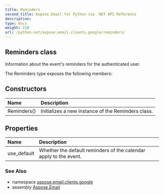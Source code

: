 ```yaml
---
title: Reminders
second_title: Aspose.Email for Python via .NET API Reference
description: 
type: docs
weight: 210
url: /python-net/aspose.email.clients.google/reminders/
---
```


## Reminders class

Information about the event's reminders for the authenticated user.

The Reminders type exposes the following members:
## Constructors
| Name | Description |
| :- | :- |
|Reminders()|Initializes a new instance of the Reminders class.|
## Properties
| Name | Description |
| :- | :- |
|use_default|Whether the default reminders of the calendar apply to the event.|

### See Also

* namespace [aspose.email.clients.google](/email/python-net/aspose.email.clients.google/)
* assembly [Aspose.Email](/email/python-net/)

